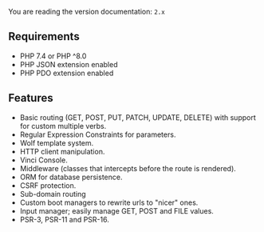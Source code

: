 You are reading the version documentation: `2.x`
        
## Requirements

- PHP 7.4 or PHP ^8.0
- PHP JSON extension enabled
- PHP PDO extension enabled

## Features

- Basic routing (GET, POST, PUT, PATCH, UPDATE, DELETE) with support for custom multiple verbs.
- Regular Expression Constraints for parameters.
- Wolf template system.
- HTTP client manipulation.
- Vinci Console.
- Middleware (classes that intercepts before the route is rendered).
- ORM for database persistence.
- CSRF protection.
- Sub-domain routing
- Custom boot managers to rewrite urls to "nicer" ones.
- Input manager; easily manage GET, POST and FILE values.
- PSR-3, PSR-11 and PSR-16.

